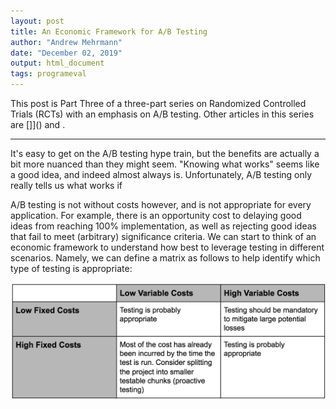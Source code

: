 ```yaml
---
layout: post
title: An Economic Framework for A/B Testing
author: "Andrew Mehrmann"
date: "December 02, 2019"
output: html_document
tags: programeval
---
```


This post is Part Three of a three-part series on Randomized Controlled Trials (RCTs) with an emphasis on A/B testing. Other articles in this series are []]() and []().

---

It's easy to get on the A/B testing hype train, but the benefits are actually a bit more nuanced than they might seem. "Knowing what works" seems like a good idea, and indeed almost always is. Unfortunately, A/B testing only really tells us what works if 

A/B testing is not without costs however, and is not appropriate for every application. For example, there is an opportunity cost to delaying good ideas from reaching 100% implementation, as well as rejecting good ideas that fail to meet (arbitrary) significance criteria. We can start to think of an economic framework to understand how best to leverage testing in different scenarios. Namely, we can define a matrix as follows to help identify which type of testing is appropriate:

![](/figs/2019-11-25-ab-tests-make-sense/ab-table.png)
